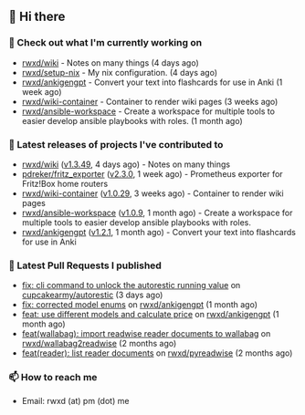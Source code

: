 ## 👋 Hi there

### 👷 Check out what I'm currently working on


- [rwxd/wiki](https://github.com/rwxd/wiki) - Notes on many things (4 days ago)
- [rwxd/setup-nix](https://github.com/rwxd/setup-nix) - My nix configuration. (4 days ago)
- [rwxd/ankigengpt](https://github.com/rwxd/ankigengpt) - Convert your text into flashcards for use in Anki (1 week ago)
- [rwxd/wiki-container](https://github.com/rwxd/wiki-container) - Container to render wiki pages (3 weeks ago)
- [rwxd/ansible-workspace](https://github.com/rwxd/ansible-workspace) - Create a workspace for multiple tools to easier develop ansible playbooks with roles. (1 month ago)

### 🔭 Latest releases of projects I've contributed to


- [rwxd/wiki](https://github.com/rwxd/wiki) ([v1.3.49](https://github.com/rwxd/wiki/releases/tag/v1.3.49), 4 days ago) - Notes on many things
- [pdreker/fritz_exporter](https://github.com/pdreker/fritz_exporter) ([v2.3.0](https://github.com/pdreker/fritz_exporter/releases/tag/v2.3.0), 1 week ago) - Prometheus exporter for Fritz!Box home routers
- [rwxd/wiki-container](https://github.com/rwxd/wiki-container) ([v1.0.29](https://github.com/rwxd/wiki-container/releases/tag/v1.0.29), 3 weeks ago) - Container to render wiki pages
- [rwxd/ansible-workspace](https://github.com/rwxd/ansible-workspace) ([v1.0.9](https://github.com/rwxd/ansible-workspace/releases/tag/v1.0.9), 1 month ago) - Create a workspace for multiple tools to easier develop ansible playbooks with roles.
- [rwxd/ankigengpt](https://github.com/rwxd/ankigengpt) ([v1.2.1](https://github.com/rwxd/ankigengpt/releases/tag/v1.2.1), 1 month ago) - Convert your text into flashcards for use in Anki

### 🔨 Latest Pull Requests I published


- [fix: cli command to unlock the autorestic running value](https://github.com/cupcakearmy/autorestic/pull/329) on [cupcakearmy/autorestic](https://github.com/cupcakearmy/autorestic) (3 days ago)
- [fix: corrected model enums](https://github.com/rwxd/ankigengpt/pull/23) on [rwxd/ankigengpt](https://github.com/rwxd/ankigengpt) (1 month ago)
- [feat: use different models and calculate price](https://github.com/rwxd/ankigengpt/pull/22) on [rwxd/ankigengpt](https://github.com/rwxd/ankigengpt) (1 month ago)
- [feat(wallabag): import readwise reader documents to wallabag](https://github.com/rwxd/wallabag2readwise/pull/81) on [rwxd/wallabag2readwise](https://github.com/rwxd/wallabag2readwise) (2 months ago)
- [feat(reader): list reader documents](https://github.com/rwxd/pyreadwise/pull/60) on [rwxd/pyreadwise](https://github.com/rwxd/pyreadwise) (2 months ago)

### 📫 How to reach me

- Email: rwxd (at) pm (dot) me
